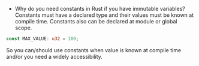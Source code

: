 - Why do you need constants in Rust if you have immutable variables?
Constants must have a declared type and their values must be known
at compile time.
Constants also can be declared at module or global scope.
```rust
const MAX_VALUE: u32 = 100;
```


So you can/should use constants when value is known at compile time and/or you need a widely accessibility.